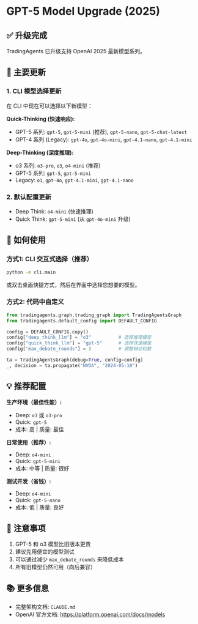 # GPT-5 Model Upgrade (2025)

## ✅ 升级完成

TradingAgents 已升级支持 OpenAI 2025 最新模型系列。

## 🎯 主要更新

### 1. CLI 模型选择更新
在 CLI 中现在可以选择以下新模型：

**Quick-Thinking (快速响应):**
- GPT-5 系列: `gpt-5`, `gpt-5-mini` (推荐), `gpt-5-nano`, `gpt-5-chat-latest`
- GPT-4 系列 (Legacy): `gpt-4o`, `gpt-4o-mini`, `gpt-4.1-nano`, `gpt-4.1-mini`

**Deep-Thinking (深度推理):**
- o3 系列: `o3-pro`, `o3`, `o4-mini` (推荐)
- GPT-5 系列: `gpt-5`, `gpt-5-mini`
- Legacy: `o1`, `gpt-4o`, `gpt-4.1-mini`, `gpt-4.1-nano`

### 2. 默认配置更新
- Deep Think: `o4-mini` (快速推理)
- Quick Think: `gpt-5-mini` (从 `gpt-4o-mini` 升级)

## 🚀 如何使用

### 方式1: CLI 交互式选择（推荐）
```bash
python -m cli.main
```
或双击桌面快捷方式，然后在界面中选择您想要的模型。

### 方式2: 代码中自定义
```python
from tradingagents.graph.trading_graph import TradingAgentsGraph
from tradingagents.default_config import DEFAULT_CONFIG

config = DEFAULT_CONFIG.copy()
config["deep_think_llm"] = "o3"          # 选择推理模型
config["quick_think_llm"] = "gpt-5"      # 选择快速模型
config["max_debate_rounds"] = 3          # 调整辩论轮数

ta = TradingAgentsGraph(debug=True, config=config)
_, decision = ta.propagate("NVDA", "2024-05-10")
```

## 💡 推荐配置

**生产环境（最佳性能）:**
- Deep: `o3` 或 `o3-pro`
- Quick: `gpt-5`
- 成本: 高 | 质量: 最佳

**日常使用（推荐）:**
- Deep: `o4-mini`
- Quick: `gpt-5-mini`
- 成本: 中等 | 质量: 很好

**测试开发（省钱）:**
- Deep: `o4-mini`
- Quick: `gpt-5-nano`
- 成本: 低 | 质量: 良好

## 📝 注意事项

1. GPT-5 和 o3 模型比旧版本更贵
2. 建议先用便宜的模型测试
3. 可以通过减少 `max_debate_rounds` 来降低成本
4. 所有旧模型仍然可用（向后兼容）

## 📚 更多信息

- 完整架构文档: `CLAUDE.md`
- OpenAI 官方文档: https://platform.openai.com/docs/models